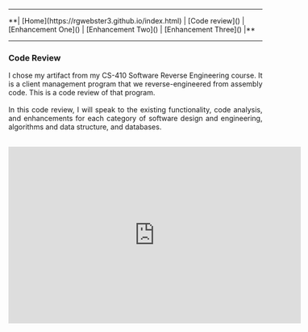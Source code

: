 <hr>
**| [Home](https://rgwebster3.github.io/index.html) | [Code review]() | [Enhancement One]() | [Enhancement Two]() | [Enhancement Three]() |**
<hr>

### Code Review

<div align="justify">
I chose my artifact from my CS-410 Software Reverse Engineering course. It is a client management program that we reverse-engineered from assembly code. This is a code review of that program.</div>
<br>
<div align="justify">
In this code review, I will speak to the existing functionality, code analysis, and enhancements for each category of software design and engineering, algorithms and data structure, and databases.
</div>
  
<br>

<p align="center">
<iframe width="580" height="350" src="https://www.youtube.com/embed/xkQD2hQf_64" frameborder="0" allow="autoplay; encrypted-media" allowfullscreen=""> </iframe>
</p>


